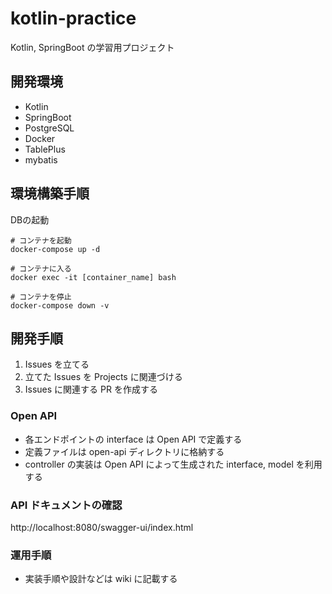 # kotlin-practice

Kotlin, SpringBoot の学習用プロジェクト

## 開発環境
- Kotlin
- SpringBoot
- PostgreSQL
- Docker
- TablePlus
- mybatis

## 環境構築手順
DBの起動

```
# コンテナを起動
docker-compose up -d

# コンテナに入る
docker exec -it [container_name] bash

# コンテナを停止
docker-compose down -v
```

## 開発手順
1. Issues を立てる
2. 立てた Issues を Projects に関連づける
3. Issues に関連する PR を作成する

### Open API
- 各エンドポイントの interface は Open API で定義する
- 定義ファイルは open-api ディレクトリに格納する
- controller の実装は Open API によって生成された interface, model を利用する

### API ドキュメントの確認
http://localhost:8080/swagger-ui/index.html

### 運用手順

- 実装手順や設計などは wiki に記載する
